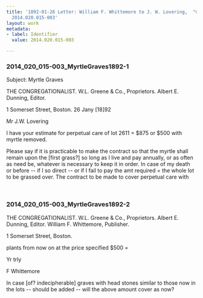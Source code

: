 ```yaml
---
title: '1892-01-26 Letter: William F. Whittemore to J. W. Lovering,  "myrtle graves,"
  2014.020.015-003'
layout: work
metadata:
- label: Identifier
  value: 2014.020.015-003

---
```

<div class="pages">
<div id="page-1485722">
<h3><a name="page-1485722">2014_020_015-003_MyrtleGraves1892-1</a></h3>
<div class="page-content">
<p>Subject: Myrtle Graves</p>
<p>THE CONGREGATIONALIST.<span class='line-break'> </span>W.L. Greene &amp; Co., Proprietors.<span class='line-break'> </span>Albert E. Dunning, Editor.</p>
<p>1 Somerset Street, Boston.<span class='line-break'> </span>26 Jany [18]92</p>
<p>Mr J.W. Lovering</p>
<p>I have your estimate for<span class='line-break'> </span>perpetual care of lot 2611 = $875 or<span class='line-break'> </span>$500 with myrtle removed.</p>
<p>Please say if it is practicable<span class='line-break'> </span>to make the contract so that the<span class='line-break'> </span>myrtle shall remain upon the [first grass?]<span class='line-break'> </span>so long as I live and pay annually,<span class='line-break'> </span>or as often as need be, whatever is necessary<span class='line-break'> </span>to keep it in order. In case of my death<span class='line-break'> </span>or before -- if I so direct -- or if I fail to<span class='line-break'> </span>pay the amt required = the whole lot to<span class='line-break'> </span>be grassed over. The contract to be<span class='line-break'> </span>made to cover perpetual care with</p>
</div>
</div>
<br />
<div id="page-1485723">
<h3><a name="page-1485723">2014_020_015-003_MyrtleGraves1892-2</a></h3>
<div class="page-content">
<p>THE CONGREGATIONALIST.<span class='line-break'> </span>W.L. Greene &amp; Co., Proprietors.<span class='line-break'> </span>Albert E. Dunning, Editor.<span class='line-break'> </span>William F. Whittemore, Publisher.</p>
<p>1 Somerset Street, Boston.</p>
<p>plants from now on at the<span class='line-break'> </span>price specified $500 =</p>
<p>Yr trly</p>
<p>F Whittemore</p>
<p>In case [of? indecipherable] graves with head stones<span class='line-break'> </span>similar to those now in the lots -- should be<span class='line-break'> </span>added -- will the above amount cover as<span class='line-break'> </span>now?</p>
</div>
</div>
<br />
</div>
